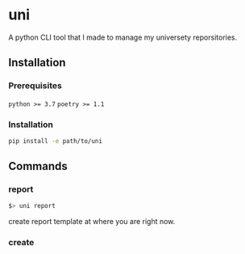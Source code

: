 # uni

A python CLI tool that I made to manage my universety reporsitories.

## Installation

### Prerequisites

`python >= 3.7`
`poetry >= 1.1`

### Installation

```sh
pip install -e path/to/uni
```

## Commands

### report

```sh
$> uni report
```

create report template at where you are right now.

### create